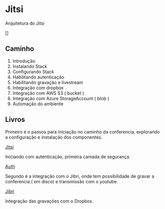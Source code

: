 # Jitsi

Arquitetura do Jitsi

[]

## Caminho

1. Introdução
2. Instalando Stack
3. Configurando Stack
4. Habilitando autenticação
5. Habilitando gravação e livestream
6. Integração com dropbox
7. Integração com AWS S3 ( bucket )
8. Integração com Azure StorageAccount ( blob )
9. Automação do ambiente

## Livros

Primeiro é o passos para iniciação no caminho da conferencia, explorando a configuração e instalação dos componentes.

[Jitsi](/ReadmeJitsi/Readme.md)

Iniciando com autenticação, primeira camada de segurança.

[Auth](/ReadmeAuth/Readme.md)

Segundo é a integração com o Jibri, onde tem possibilidade de gravar a conferencia ( em disco) e transmissão com o youtube.

[Jibri](/ReadmeJibri/Readme.md)

Integração das gravações com o Dropbox.

